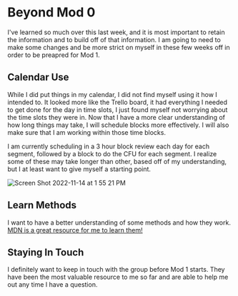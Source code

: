 # Beyond Mod 0

I've learned so much over this last week, and it is most important to retain the information and to build off of that information. I am going to need to make some changes and be more strict on myself in these few weeks off in order to be preapred for Mod 1.

## Calendar Use

While I did put things in my calendar, I did not find myself using it how I intended to. It looked more like the Trello board, it had everything I needed to get done for the day in time slots, I just found myself not worrying about the time slots they were in. Now that I have a more clear understanding of how long things may take, I will schedule blocks more effectively. I will also make sure that I am working within those time blocks.

I am currently scheduling in a 3 hour block review each day for each segment, followed by a block to do the CFU for each segment. I realize some of these may take longer than other, based off of my understanding, but I at least want to give myself a starting point.

![Screen Shot 2022-11-14 at 1 55 21 PM](https://user-images.githubusercontent.com/116417370/201754315-05f665c0-2ffa-46f9-a65b-a0e721c5058e.png)

## Learn Methods

I want to have a better understanding of some methods and how they work. [MDN is a great resource for me to learn them!](https://developer.mozilla.org/en-US/docs/Web/JavaScript/Reference/Functions/Method_definitions)

## Staying In Touch

I definitely want to keep in touch with the group before Mod 1 starts. They have been the most valuable resource to me so far and are able to help me out any time I have a question.